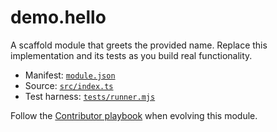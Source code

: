 # demo.hello

A scaffold module that greets the provided name. Replace this implementation and its tests as you build real functionality.

- Manifest: [`module.json`](./module.json)
- Source: [`src/index.ts`](./src/index.ts)
- Test harness: [`tests/runner.mjs`](./tests/runner.mjs)

Follow the [Contributor playbook](../../docs/links.md) when evolving this module.
